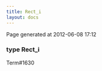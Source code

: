 ```yaml
---
title: Rect_i
layout: docs
---
```


<div class="bottom_right_note">Page generated at 2012-06-08 17:12</div>
<h3><span class="minor">type</span> Rect_i</h3>

<p><span class="extra_minor">Term#1630</span></p>
